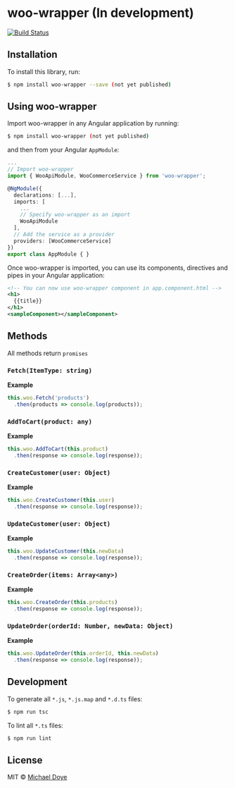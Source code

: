 # woo-wrapper (In development)

[![Build Status](https://travis-ci.org/michaeldoye/woo-wrapper.svg?branch=master)](https://travis-ci.org/michaeldoye/woo-wrapper)

## Installation

To install this library, run:

```bash
$ npm install woo-wrapper --save (not yet published)
```

## Using woo-wrapper

Import woo-wrapper in any Angular application by running:

```bash
$ npm install woo-wrapper (not yet published)
```

and then from your Angular `AppModule`:

```typescript
...
// Import woo-wrapper
import { WooApiModule, WooCommerceService } from 'woo-wrapper';

@NgModule({
  declarations: [...],
  imports: [
    ...
    // Specify woo-wrapper as an import
    WooApiModule
  ],
  // Add the service as a provider
  providers: [WooCommerceService]
})
export class AppModule { }
```

Once woo-wrapper is imported, you can use its components, directives and pipes in your Angular application:

```xml
<!-- You can now use woo-wrapper component in app.component.html -->
<h1>
  {{title}}
</h1>
<sampleComponent></sampleComponent>
```

## Methods

All methods return `promises`

### `Fetch(ItemType: string)`

**Example**

```typescript
this.woo.Fetch('products')
  .then(products => console.log(products));
```

### `AddToCart(product: any)`

**Example**

```typescript
this.woo.AddToCart(this.product)
  .then(response => console.log(response));
```

### `CreateCustomer(user: Object)`

**Example**

```typescript
this.woo.CreateCustomer(this.user)
  .then(response => console.log(response));
```

### `UpdateCustomer(user: Object)`

**Example**

```typescript
this.woo.UpdateCustomer(this.newData)
  .then(response => console.log(response));
```

### `CreateOrder(items: Array<any>)`

**Example**

```typescript
this.woo.CreateOrder(this.products)
  .then(response => console.log(response));
```

### `UpdateOrder(orderId: Number, newData: Object)`

**Example**

```typescript
this.woo.UpdateOrder(this.orderId, this.newData)
  .then(response => console.log(response));
```

## Development

To generate all `*.js`, `*.js.map` and `*.d.ts` files:

```bash
$ npm run tsc
```

To lint all `*.ts` files:

```bash
$ npm run lint
```

## License

MIT © [Michael Doye](mailto:michaeldoye@gmail.com)
